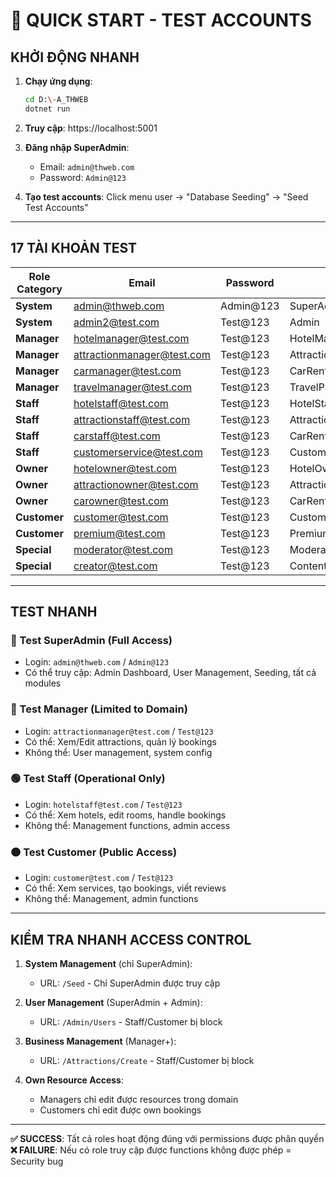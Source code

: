 # 🚀 QUICK START - TEST ACCOUNTS

## **KHỞI ĐỘNG NHANH**

1. **Chạy ứng dụng**:
   ```bash
   cd D:\-A_THWEB
   dotnet run
   ```

2. **Truy cập**: https://localhost:5001

3. **Đăng nhập SuperAdmin**: 
   - Email: `admin@thweb.com`
   - Password: `Admin@123`

4. **Tạo test accounts**: Click menu user → "Database Seeding" → "Seed Test Accounts"

---

## **17 TÀI KHOẢN TEST**

| **Role Category** | **Email** | **Password** | **Role** |
|-------------------|-----------|--------------|----------|
| **System** | admin@thweb.com | Admin@123 | SuperAdmin |
| **System** | admin2@test.com | Test@123 | Admin |
| **Manager** | hotelmanager@test.com | Test@123 | HotelManager |
| **Manager** | attractionmanager@test.com | Test@123 | AttractionManager |
| **Manager** | carmanager@test.com | Test@123 | CarRentalManager |
| **Manager** | travelmanager@test.com | Test@123 | TravelPackageManager |
| **Staff** | hotelstaff@test.com | Test@123 | HotelStaff |
| **Staff** | attractionstaff@test.com | Test@123 | AttractionStaff |
| **Staff** | carstaff@test.com | Test@123 | CarRentalStaff |
| **Staff** | customerservice@test.com | Test@123 | CustomerService |
| **Owner** | hotelowner@test.com | Test@123 | HotelOwner |
| **Owner** | attractionowner@test.com | Test@123 | AttractionOwner |
| **Owner** | carowner@test.com | Test@123 | CarRentalOwner |
| **Customer** | customer@test.com | Test@123 | Customer |
| **Customer** | premium@test.com | Test@123 | PremiumCustomer |
| **Special** | moderator@test.com | Test@123 | Moderator |
| **Special** | creator@test.com | Test@123 | ContentCreator |

---

## **TEST NHANH**

### **🔴 Test SuperAdmin (Full Access)**
- Login: `admin@thweb.com` / `Admin@123`
- Có thể truy cập: Admin Dashboard, User Management, Seeding, tất cả modules

### **🔵 Test Manager (Limited to Domain)**
- Login: `attractionmanager@test.com` / `Test@123` 
- Có thể: Xem/Edit attractions, quản lý bookings
- Không thể: User management, system config

### **🟢 Test Staff (Operational Only)**
- Login: `hotelstaff@test.com` / `Test@123`
- Có thể: Xem hotels, edit rooms, handle bookings
- Không thể: Management functions, admin access

### **🟠 Test Customer (Public Access)**
- Login: `customer@test.com` / `Test@123`
- Có thể: Xem services, tạo bookings, viết reviews
- Không thể: Management, admin functions

---

## **KIỂM TRA NHANH ACCESS CONTROL**

1. **System Management** (chỉ SuperAdmin):
   - URL: `/Seed` - Chỉ SuperAdmin được truy cập

2. **User Management** (SuperAdmin + Admin):
   - URL: `/Admin/Users` - Staff/Customer bị block

3. **Business Management** (Manager+):
   - URL: `/Attractions/Create` - Staff/Customer bị block

4. **Own Resource Access**:
   - Managers chỉ edit được resources trong domain
   - Customers chỉ edit được own bookings

---

**✅ SUCCESS**: Tất cả roles hoạt động đúng với permissions được phân quyền
**❌ FAILURE**: Nếu có role truy cập được functions không được phép = Security bug
